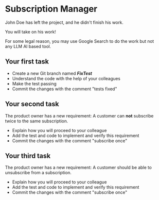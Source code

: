 # Subscription Manager

John Doe has left the project, and he didn't finish his work.

You will take on his work!

For some legal reason, you may use Google Search to do the work but not any LLM AI based tool.

## Your first task

- Create a new Git branch named __<your first name>_FixTest___
- Understand the code with the help of your colleagues
- Make the test passing
- Commit the changes with the comment "tests fixed"

## Your second task

The product owner has a new requirement: A customer can **not** subscribe twice to the same subscription.

- Explain how you will proceed to your colleague
- Add the test and code to implement and verify this requirement
- Commit the changes with the comment "subscribe once"

## Your third task

The product owner has a new requirement: A customer should be able to unsubscribe from a subscription.

- Explain how you will proceed to your colleague
- Add the test and code to implement and verify this requirement
- Commit the changes with the comment "subscribe once"

